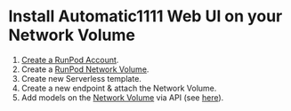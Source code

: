 # Install Automatic1111 Web UI on your Network Volume

1. [Create a RunPod Account](https://runpod.io?ref=2xxro4sy).
2. Create a [RunPod Network Volume](https://www.runpod.io/console/user/storage).
3. Create new Serverless template.
4. Create a new endpoint & attach the Network Volume.
5. Add models on the [Network Volume](https://www.runpod.io/console/user/storage) via API (see [here](./api/helper/download.md)).
